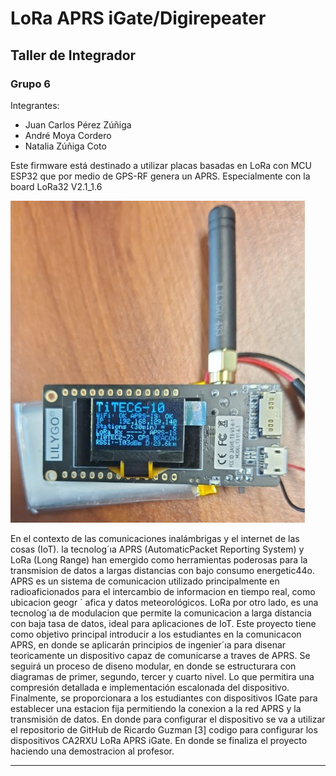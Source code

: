 # LoRa APRS iGate/Digirepeater
## Taller de Integrador
### Grupo 6
Integrantes: 
- Juan Carlos Pérez Zúñiga
- André Moya Cordero
- Natalia Zúñiga Coto


Este firmware está destinado a utilizar placas basadas en LoRa con MCU ESP32 que por medio de GPS-RF genera un APRS. 
Especialmente con la board LoRa32 V2.1_1.6

![APRSGate.png](https://github.com/NataliaZCoto/APRS_TallerIntegrador_Grupo6/blob/main/images/APRSGate.png)   

En el contexto de las comunicaciones inalámbrigas y el internet de las cosas (IoT). la tecnolog´ıa APRS (AutomaticPacket Reporting System) y LoRa (Long Range) han emergido como herramientas poderosas para la transmision de datos a largas distancias con bajo consumo energetic44o. APRS es un sistema de comunicacion utilizado principalmente en radioaficionados para el intercambio de informacion en tiempo real, como ubicacion geogr ´ afica y datos meteorológicos. LoRa por otro lado, es una tecnolog´ıa de modulacion que permite la comunicacion a larga distancia con baja tasa de datos, ideal para aplicaciones de IoT.
Este proyecto tiene como objetivo principal introducir a los estudiantes en la comunicacon APRS, en donde se aplicarán principios de ingenier´ıa para disenar teoricamente un dispositivo capaz de comunicarse a traves de APRS. Se seguirá un proceso de diseno modular, en donde se estructurara con diagramas de primer, segundo, tercer y cuarto nivel. Lo que permitira una compresión detallada e implementación escalonada del dispositivo.
Finalmente, se proporcionara a los estudiantes con dispositivos IGate para establecer una estacion fija permitiendo la conexion a la red APRS y la transmisión de datos. En donde para configurar el dispositivo se va a utilizar el repositorio de GitHub de Ricardo Guzman [3] codigo para configurar los dispositivos CA2RXU LoRa APRS iGate. En donde se finaliza el proyecto haciendo una demostracion al profesor.
___________________________________________
